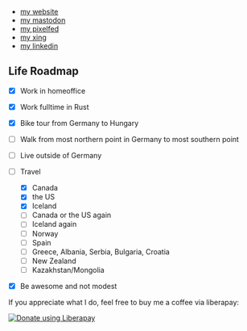 * [my website](https://beyermatthias.de)
* <a rel="me" href="https://fosstodon.org/@musicmatze">my mastodon</a>
* [my pixelfed](https://pixelfed.social/musicmatze)
* [my xing](https://www.xing.com/profile/Matthias_Beyer47)
* [my linkedin](https://www.linkedin.com/in/matthias-beyer/)

## Life Roadmap

- [x] Work in homeoffice
- [x] Work fulltime in Rust
- [x] Bike tour from Germany to Hungary
- [ ] Walk from most northern point in Germany to most southern point
- [ ] Live outside of Germany
- [ ] Travel
  - [x] Canada
  - [x] the US
  - [x] Iceland
  - [ ] Canada or the US again
  - [ ] Iceland again
  - [ ] Norway
  - [ ] Spain
  - [ ] Greece, Albania, Serbia, Bulgaria, Croatia
  - [ ] New Zealand
  - [ ] Kazakhstan/Mongolia
- [x] Be awesome and not modest


If you appreciate what I do, feel free to buy me a coffee via liberapay:

<noscript><a href="https://liberapay.com/musicmatze/donate"><img alt="Donate using Liberapay" src="https://liberapay.com/assets/widgets/donate.svg"></a></noscript>
